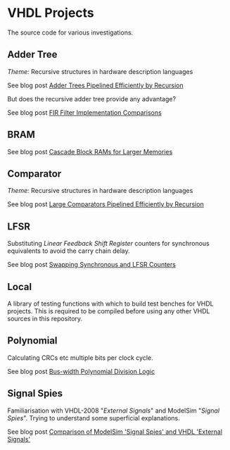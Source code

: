 # VHDL Projects

The source code for various investigations.

## Adder Tree

*Theme:* Recursive structures in hardware description languages

See blog post [Adder Trees Pipelined Efficiently by Recursion](http://blog.abbey1.org.uk/index.php/technology/adder-trees-pipelined-efficiently-by-recursion)

But does the recursive adder tree provide any advantage?

See blog post [FIR Filter Implementation Comparisons](http://blog.abbey1.org.uk/index.php/technology/fir-filter-implementation-comparisons)

## BRAM

See blog post [Cascade Block RAMs for Larger Memories](http://blog.abbey1.org.uk/index.php/technology/cascade-block-rams-for-larger-memories)

## Comparator

*Theme:* Recursive structures in hardware description languages

See blog post [Large Comparators Pipelined Efficiently by Recursion](http://blog.abbey1.org.uk/index.php/technology/large-comparator-pipelined-efficiently-by-recursion)

## LFSR

Substituting _Linear Feedback Shift Register_ counters for synchronous equivalents to avoid the carry chain delay.

See blog post [Swapping Synchronous and LFSR Counters](http://blog.abbey1.org.uk/index.php/technology/swapping-synchronous-and-lfsr-counters)

## Local

A library of testing functions with which to build test benches for VHDL projects. This is required to be compiled before using any other VHDL sources in this repository.

## Polynomial

Calculating CRCs etc multiple bits per clock cycle.

See blog post [Bus-width Polynomial Division Logic](http://blog.abbey1.org.uk/index.php/technology/bus-width-polynomial-division-logic)

## Signal Spies

Familiarisation with VHDL-2008 "_External Signals_" and ModelSim "_Signal Spies_". Trying to understand some superficial explanations.

See blog post [Comparison of ModelSim 'Signal Spies' and VHDL 'External Signals'](http://blog.abbey1.org.uk/index.php/technology/comparison-of-modelsim-signal-spies-and-vhdl-external)